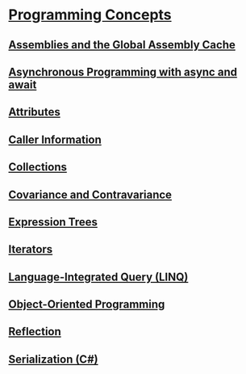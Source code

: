 # [Programming Concepts](index.md)
## [Assemblies and the Global Assembly Cache](assemblies-gac/)
## [Asynchronous Programming with async and await](async/)
## [Attributes](attributes/)
## [Caller Information](caller-information.md)
## [Collections](collections.md)
## [Covariance and Contravariance](covariance-contravariance/)
## [Expression Trees](expression-trees/)
## [Iterators](iterators.md)
## [Language-Integrated Query (LINQ)](linq/)
## [Object-Oriented Programming](object-oriented-programming.md)
## [Reflection](reflection.md)
## [Serialization (C#)](serialization/)
